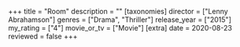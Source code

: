 +++
title = "Room"
description = ""
[taxonomies]
director = ["Lenny Abrahamson"] 
genres = ["Drama", "Thriller"]
release_year = ["2015"]
my_rating = ["4"]
movie_or_tv = ["Movie"]
[extra]
date = 2020-08-23
reviewed = false
+++


